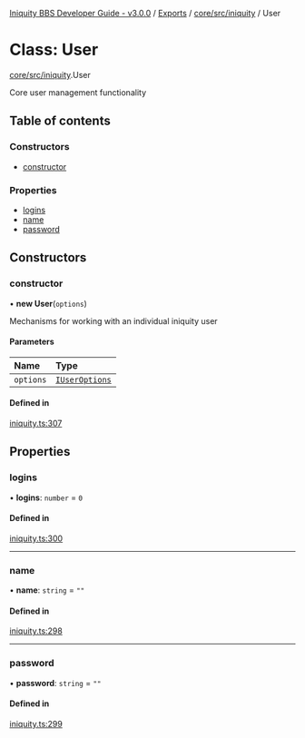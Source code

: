 [Iniquity BBS Developer Guide - v3.0.0](../README.md) / [Exports](../modules.md) / [core/src/iniquity](../modules/core_src_iniquity.md) / User

# Class: User

[core/src/iniquity](../modules/core_src_iniquity.md).User

Core user management functionality

## Table of contents

### Constructors

- [constructor](core_src_iniquity.User.md#constructor)

### Properties

- [logins](core_src_iniquity.User.md#logins)
- [name](core_src_iniquity.User.md#name)
- [password](core_src_iniquity.User.md#password)

## Constructors

### constructor

• **new User**(`options`)

Mechanisms for working with an individual iniquity user

#### Parameters

| Name | Type |
| :------ | :------ |
| `options` | [`IUserOptions`](../interfaces/core_src_iniquity.IUserOptions.md) |

#### Defined in

[iniquity.ts:307](https://github.com/iniquitybbs/iniquity/blob/03d7ad1/packages/core/src/iniquity.ts#L307)

## Properties

### logins

• **logins**: `number` = `0`

#### Defined in

[iniquity.ts:300](https://github.com/iniquitybbs/iniquity/blob/03d7ad1/packages/core/src/iniquity.ts#L300)

___

### name

• **name**: `string` = `""`

#### Defined in

[iniquity.ts:298](https://github.com/iniquitybbs/iniquity/blob/03d7ad1/packages/core/src/iniquity.ts#L298)

___

### password

• **password**: `string` = `""`

#### Defined in

[iniquity.ts:299](https://github.com/iniquitybbs/iniquity/blob/03d7ad1/packages/core/src/iniquity.ts#L299)
